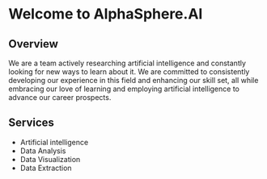 # Welcome to AlphaSphere.AI

## Overview
We are a team actively researching artificial intelligence and constantly looking for new ways to learn about it. We are committed to consistently developing our experience in this field and enhancing our skill set, all while embracing our love of learning and employing artificial intelligence to advance our career prospects.

## Services
- Artificial intelligence
- Data Analysis
- Data Visualization
- Data Extraction
